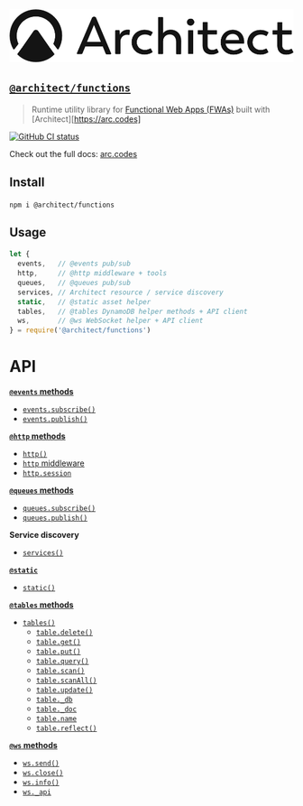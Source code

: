 <picture>
  <source media="(prefers-color-scheme: dark)" srcset="https://github.com/architect/assets.arc.codes/raw/main/public/architect-logo-light-500b%402x.png">
  <img alt="Architect Logo" src="https://github.com/architect/assets.arc.codes/raw/main/public/architect-logo-500b%402x.png">
</picture>

## [`@architect/functions`](https://www.npmjs.com/package/@architect/functions)

> Runtime utility library for [Functional Web Apps (FWAs)](https://fwa.dev/) built with [Architect][https://arc.codes]

[![GitHub CI status](https://github.com/architect/functions/workflows/Node%20CI/badge.svg)](https://github.com/architect/functions/actions?query=workflow%3A%22Node+CI%22)

Check out the full docs: [arc.codes](https://arc.codes)


## Install

`npm i @architect/functions`


## Usage

```js
let {
  events,   // @events pub/sub
  http,     // @http middleware + tools
  queues,   // @queues pub/sub
  services, // Architect resource / service discovery
  static,   // @static asset helper
  tables,   // @tables DynamoDB helper methods + API client
  ws,       // @ws WebSocket helper + API client
} = require('@architect/functions')
```


# API

**[`@events` methods](https://arc.codes/docs/en/reference/runtime-helpers/node.js#arc.events)**
- [`events.subscribe()`](https://arc.codes/docs/en/reference/runtime-helpers/node.js#arc.events.subscribe())
- [`events.publish()`](https://arc.codes/docs/en/reference/runtime-helpers/node.js#arc.events.publish())

**[`@http` methods](https://arc.codes/docs/en/reference/runtime-helpers/node.js#arc.http)**
- [`http()`](https://arc.codes/docs/en/reference/runtime-helpers/node.js#arc.http)
- [`http` middleware](https://arc.codes/docs/en/reference/runtime-helpers/node.js#middleware)
- [`http.session`](https://arc.codes/docs/en/reference/runtime-helpers/node.js#arc.http.session)

**[`@queues` methods](https://arc.codes/docs/en/reference/runtime-helpers/node.js#arc.queues)**
- [`queues.subscribe()`](https://arc.codes/docs/en/reference/runtime-helpers/node.js#arc.queues.subscribe())
- [`queues.publish()`](https://arc.codes/docs/en/reference/runtime-helpers/node.js#arc.queues.publish())

**Service discovery**
- [`services()`](https://arc.codes/docs/en/reference/runtime-helpers/node.js#arc.services())

**[`@static`](https://arc.codes/docs/en/reference/runtime-helpers/node.js#arc.static())**
- [`static()`](https://arc.codes/docs/en/reference/runtime-helpers/node.js#arc.static())

**[`@tables` methods](https://arc.codes/docs/en/reference/runtime-helpers/node.js#arc.tables())**
- [`tables()`](https://arc.codes/docs/en/reference/runtime-helpers/node.js#arc.tables())
  - [`table.delete()`](https://arc.codes/docs/en/reference/runtime-helpers/node.js#instance-methods)
  - [`table.get()`](https://arc.codes/docs/en/reference/runtime-helpers/node.js#instance-methods)
  - [`table.put()`](https://arc.codes/docs/en/reference/runtime-helpers/node.js#instance-methods)
  - [`table.query()`](https://arc.codes/docs/en/reference/runtime-helpers/node.js#instance-methods)
  - [`table.scan()`](https://arc.codes/docs/en/reference/runtime-helpers/node.js#instance-methods)
  - [`table.scanAll()`](https://arc.codes/docs/en/reference/runtime-helpers/node.js#instance-methods)
  - [`table.update()`](https://arc.codes/docs/en/reference/runtime-helpers/node.js#instance-methods)
  - [`table._db`](https://arc.codes/docs/en/reference/runtime-helpers/node.js#client-methods)
  - [`table._doc`](https://arc.codes/docs/en/reference/runtime-helpers/node.js#client-methods)
  - [`table.name`](https://arc.codes/docs/en/reference/runtime-helpers/node.js#client-methods)
  - [`table.reflect()`](https://arc.codes/docs/en/reference/runtime-helpers/node.js#client-methods)

**[`@ws` methods](https://arc.codes/docs/en/reference/runtime-helpers/node.js#arc.ws)**
- [`ws.send()`](https://arc.codes/docs/en/reference/runtime-helpers/node.js#arc.ws.send())
- [`ws.close()`](https://arc.codes/docs/en/reference/runtime-helpers/node.js#arc.ws.close())
- [`ws.info()`](https://arc.codes/docs/en/reference/runtime-helpers/node.js#arc.ws.info())
- [`ws._api`](https://arc.codes/docs/en/reference/runtime-helpers/node.js#arc.ws._api())
